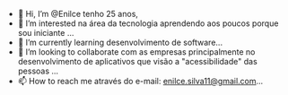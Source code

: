 - 👋 Hi, I’m @Enilce tenho 25 anos,
- 👀 I’m interested na área da tecnologia aprendendo aos poucos porque sou iniciante ...
- 🌱 I’m currently learning desenvolvimento de software...
- 💞️ I’m looking to collaborate  com as empresas principalmente no desenvolvimento de aplicativos que visão a "acessibilidade" das pessoas ...
- 📫 How to reach me através do e-mail: enilce.silva11@gmail.com...

<!---
Enilce/Enilce is a ✨ special ✨ repository because its `README.md` (this file) appears on your GitHub profile.
You can click the Preview link to take a look at your changes.
--->
